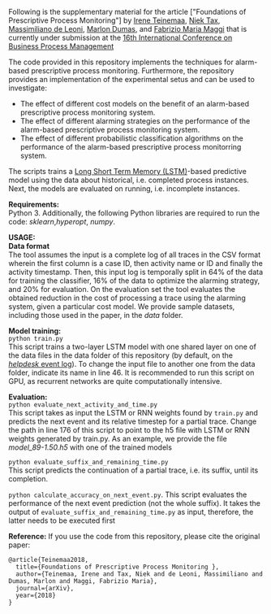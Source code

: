 Following is the supplementary material for the article ["Foundations of Prescriptive Process Monitoring"] by [Irene Teinemaa](https://scholar.google.nl/citations?user=UQZ22uQAAAAJ&hl=en&oi=ao), [Niek Tax](https://scholar.google.com.au/citations?user=XkRvCC4AAAAJ&hl=en&oi=ao), [Massimiliano de Leoni](http://www.win.tue.nl/~mdeleoni/), [Marlon Dumas](http://kodu.ut.ee/~dumas/), and [Fabrizio Maria Maggi](https://scholar.google.nl/citations?user=Jo9fNKEAAAAJ&hl=en&oi=sra) that is currently under submission at the [16th International Conference on Business Process Management](http://bpm2018.web.cse.unsw.edu.au/)

The code provided in this repository implements the techniques for alarm-based prescriptive process monitoring.
 Furthermore, the repository provides an implementation of the experimental setus and can be used to investigate:
 * The effect of different cost models on the benefit of an alarm-based prescriptive process monitoring system.
 * The effect of different alarming strategies on the performance of the alarm-based prescriptive process monitoring system.
 * The effect of different probabilistic classification algorithms on the performance of the alarm-based prescriptive process monitorring system.

The scripts trains a [Long Short Term Memory (LSTM)](http://colah.github.io/posts/2015-08-Understanding-LSTMs/)-based predictive model using the data about historical, i.e. completed process instances. Next, the models are evaluated on running, i.e. incomplete instances.

**Requirements:**   
Python 3. Additionally, the following Python libraries are required to run the code: _sklearn_,_hyperopt_, _numpy_.  

**USAGE:**  
**Data format**   
The tool assumes the input is a complete log of all traces in the CSV format wherein the first column is a case ID, then activity name or ID and finally the activity timestamp. Then, this input log is temporally split in 64% of the data for training the classifier, 16% of the data to optimize the alarming strategy, and 20% for evaluation. On the evaluation set the tool evaluates the obtained reduction in the cost of processing a trace using the alarming system, given a particular cost model. We provide sample datasets, including those used in the paper, in the _data_ folder.

**Model training:**   
`python train.py`    
This script trains a two-layer LSTM model with one shared layer on one of the data files in the data folder of this repository (by default, on the [_helpdesk_ event log](https://data.mendeley.com/datasets/39bp3vv62t/1)). To change the input file to another one from the data folder, indicate its name in line 46. It is recommended to run this script on GPU, as recurrent networks are quite computationally intensive. 

**Evaluation:**  
`python evaluate_next_activity_and_time.py`   
This script takes as input the LSTM or RNN weights found by `train.py` and predicts the next event and its relative timestep for a partial trace. Change the path in line 176 of this script to point to the h5 file with LSTM or RNN weights generated by train.py. As an example, we provide the file _model_89-1.50.h5_ with one of the trained models

`python evaluate_suffix_and_remaining_time.py`   
This script predicts the continuation of a partial trace, i.e. its suffix, until its completion.

`python calculate_accuracy_on_next_event.py`.
This script evaluates the performance of the next event prediction (not the whole suffix). It takes the output of `evaluate_suffix_and_remaining_time.py` as input, therefore, the latter needs to be executed first

**Reference:**
If you use the code from this repository, please cite the original paper:
```
@article{Teinemaa2018,
  title={Foundations of Prescriptive Process Monitoring },
  author={Teinemaa, Irene and Tax, Niek and de Leoni, Massimiliano and Dumas, Marlon and Maggi, Fabrizio Maria},
  journal={arXiv},
  year={2018}
}
```
